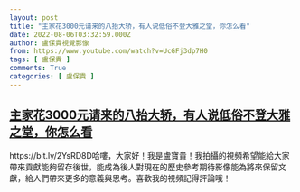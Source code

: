 ```yaml
---
layout: post
title: "主家花3000元请来的八抬大轿，有人说低俗不登大雅之堂，你怎么看"
date: 2022-08-06T03:32:59.000Z
author: 盧保貴視覺影像
from: https://www.youtube.com/watch?v=UcGFj3dp7H0
tags: [ 盧保貴 ]
comments: True
categories: [ 盧保貴 ]
---
```

<!--1659756779000-->
[主家花3000元请来的八抬大轿，有人说低俗不登大雅之堂，你怎么看](https://www.youtube.com/watch?v=UcGFj3dp7H0)
------

<div>
https://bit.ly/2YsRD8D哈嘍，大家好！我是盧寶貴！我拍攝的視頻希望能給大家帶來貢獻能夠留存後世，能成為後人對現在的歷史參考期待影像能為將來保留文獻，給人們帶來更多的意義與思考。喜歡我的視頻記得評論哦！
</div>
